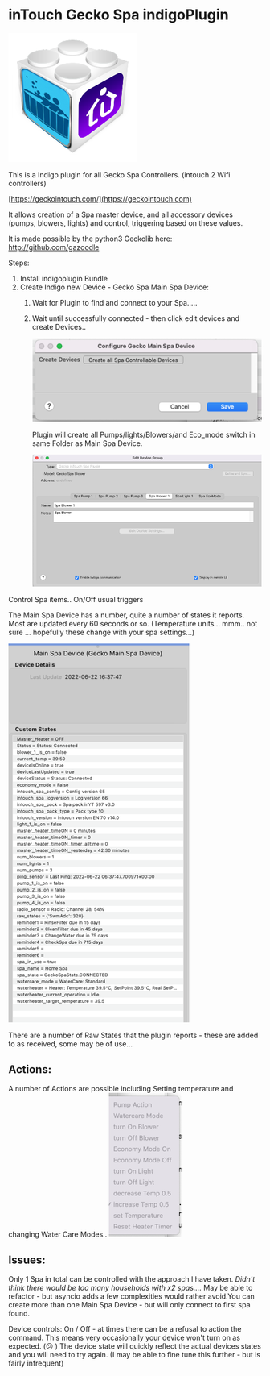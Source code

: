 # inTouch Gecko Spa indigoPlugin

![](https://github.com/Ghawken/Indigo-GeckoSPA/blob/master/geckoSpa.indigoPlugin/Resources/icon.png?raw=true)

This is a Indigo plugin for all Gecko Spa Controllers. (intouch 2 Wifi controllers)

[https://geckointouch.com/](https://geckointouch.com)

It allows creation of a Spa master device, and all accessory devices (pumps, blowers, lights) and control, triggering based on these values.

It is made possible by the python3 Geckolib here: http://github.com/gazoodle

Steps:

1. Install indigoplugin Bundle
2. Create Indigo new Device - Gecko Spa Main Spa Device:
   1. Wait for Plugin to find and connect to your Spa.....
   2. Wait until successfully connected - then click edit devices and create Devices..
      
      ![](https://github.com/Ghawken/Indigo-GeckoSPA/blob/master/geckoSpa.indigoPlugin/Resources/MainDeviceEdit.png?raw=true)
      
      Plugin will create all Pumps/lights/Blowers/and Eco_mode switch in same Folder as Main Spa Device.
      
      ![](https://github.com/Ghawken/Indigo-GeckoSPA/blob/master/geckoSpa.indigoPlugin/Resources/SpaDevices.png?raw=true)

Control Spa items.. On/Off usual triggers

The Main Spa Device has a number, quite a number of states it reports.  Most are updated every 60 seconds or so.
(Temperature units... mmm.. not sure ... hopefully these change with your spa settings...)

![](https://github.com/Ghawken/Indigo-GeckoSPA/blob/master/geckoSpa.indigoPlugin/Resources/MainStates.png?raw=true)

There are a number of Raw States that the plugin reports - these are added to as received, some may be of use...

## Actions:

A number of Actions are possible including Setting temperature and changing Water Care Modes..
![](https://github.com/Ghawken/Indigo-GeckoSPA/blob/master/geckoSpa.indigoPlugin/Resources/Actions.png?raw=true)

## Issues:

Only 1 Spa in total can be controlled with the approach I have taken.  *Didn't think there would be too many households with x2 spas....*
May be able to refactor - but asyncio adds a few complexities would rather avoid.You can create more than one Main Spa Device - but will only connect to first spa found.


Device controls:
On / Off - at times there can be a refusal to action the command.  This means very occasionally your device won't turn on as expected. (😕 )
The device state will quickly reflect the actual devices states and you will need to try again.  (I may be able to fine tune this further - but is fairly infrequent)




